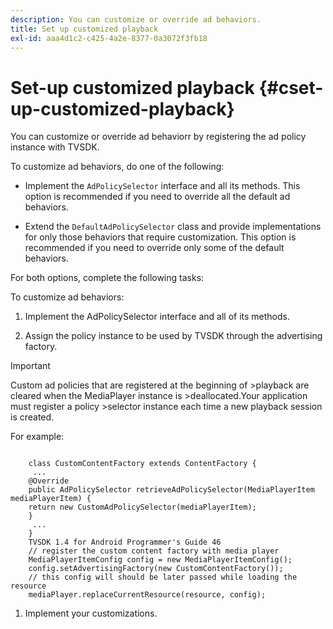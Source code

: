 ```yaml
---
description: You can customize or override ad behaviors.
title: Set up customized playback
exl-id: aaa4d1c2-c425-4a2e-8377-0a3072f3fb18
---
```

# Set-up customized playback {#cset-up-customized-playback}

You can customize or override ad behaviorr by registering the ad policy instance with TVSDK.

To customize ad behaviors, do one of the following:

* Implement the `AdPolicySelector` interface and all its methods.
This option is recommended if you need to override all the default ad behaviors.

* Extend the `DefaultAdPolicySelector` class and provide implementations for only those behaviors that require
customization.
This option is recommended if you need to override only some of the default behaviors.

For both options, complete the following tasks:

To customize ad behaviors:

1. Implement the AdPolicySelector interface and all of its methods.

1. Assign the policy instance to be used by TVSDK through the advertising factory.

>[!IMPORTANT]
>
>Custom ad policies that are registered at the beginning of >playback are cleared when the MediaPlayer instance is >deallocated.Your application must register a policy >selector instance each time a new playback session is created.

For example:

```

    class CustomContentFactory extends ContentFactory {
     ...
    @Override
    public AdPolicySelector retrieveAdPolicySelector(MediaPlayerItem mediaPlayerItem) {
    return new CustomAdPolicySelector(mediaPlayerItem);
    }
     ...
    }
    TVSDK 1.4 for Android Programmer's Guide 46
    // register the custom content factory with media player
    MediaPlayerItemConfig config = new MediaPlayerItemConfig();
    config.setAdvertisingFactory(new CustomContentFactory());
    // this config will should be later passed while loading the resource
    mediaPlayer.replaceCurrentResource(resource, config);
```

1. Implement your customizations.
